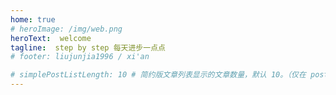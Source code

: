 ```yaml
---
home: true
# heroImage: /img/web.png
heroText:  welcome
tagline:  step by step 每天进步一点点
# footer: liujunjia1996 / xi'an

# simplePostListLength: 10 # 简约版文章列表显示的文章数量，默认 10。（仅在 postList 设置为 simple 时生效）
---
```

<LeetCodeDashboard-index />


